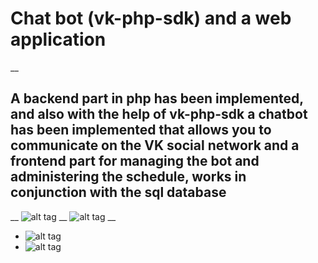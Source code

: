 # Сhat bot (vk-php-sdk) and a web application
__
## A backend part in php has been implemented, and also with the help of vk-php-sdk a chatbot has been implemented that allows you to communicate on the VK social network and a frontend part for managing the bot and administering the schedule, works in conjunction with the sql database
__
![alt tag](https://github.com/Gi3a/bot-vk_php-timetable/blob/master/1.jpg)
__
![alt tag](https://github.com/Gi3a/bot-vk_php-timetable/blob/master/2.jpg)
__
- ![alt tag](https://github.com/Gi3a/bot-vk_php-timetable/blob/master/3.jpg)
- ![alt tag](https://github.com/Gi3a/bot-vk_php-timetable/blob/master/4.jpg)
